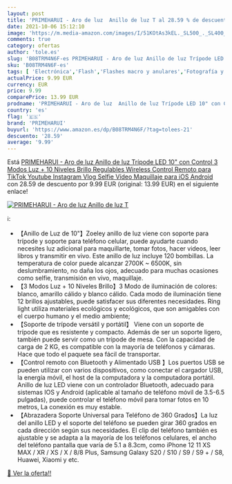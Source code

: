 ```yaml
---
layout: post
title: 'PRIMEHARUI - Aro de luz  Anillo de luz T al 28.59 % de descuento'
date: 2021-10-06 15:12:10
image: 'https://m.media-amazon.com/images/I/51KOtAs3kEL._SL500_._SL400_.jpg'
comments: true
category: ofertas
author: 'tole.es'
slug: 'B08TRM4N6F-es PRIMEHARUI - Aro de luz Anillo de luz Trípode LED 10" con...'
sku: 'B08TRM4N6F-es'
tags: [ 'Electrónica','Flash','Flashes macro y anulares','Fotografía y videocámaras','android','primeharui', ]
actualPrice: 9.99 EUR
currency: EUR
price: 9.99
comparePrice: 13.99 EUR
prodname: 'PRIMEHARUI - Aro de luz  Anillo de luz Trípode LED 10" con Control 3 Modos Luz + 10 Niveles Brillo Regulables Wireless Control Remoto para TikTok Youtube Instagram Vlog Selfie Vídeo Maquillaje para iOS Android'
country: 'es'
flag: '🇪🇸'
brand: 'PRIMEHARUI'
buyurl: 'https://www.amazon.es/dp/B08TRM4N6F/?tag=tolees-21'
descuento: '28.59'
average: '9.99'
---
```


Está [PRIMEHARUI - Aro de luz  Anillo de luz Trípode LED 10" con Control 3 Modos Luz + 10 Niveles Brillo Regulables Wireless Control Remoto para TikTok Youtube Instagram Vlog Selfie Vídeo Maquillaje para iOS Android](https://www.amazon.es/dp/B08TRM4N6F/?tag=tolees-21) con 28.59 de descuento por 9.99 EUR (original: 13.99 EUR) en el siguiente enlace!

[![PRIMEHARUI - Aro de luz  Anillo de luz T](https://m.media-amazon.com/images/I/51KOtAs3kEL._SL500_._SL400_.jpg)](https://www.amazon.es/dp/B08TRM4N6F/?tag=tolees-21)

ℹ️:

- 【Anillo de Luz de 10"】Zoeley anillo de luz viene con soporte para trípode y soporte para teléfono celular, puede ayudarte cuando necesites luz adicional para maquillarte, tomar fotos, hacer videos, leer libros y transmitir en vivo. Este anillo de luz incluye 120 bombillas. La temperatura de color puede alcanzar 2700K ~ 6500K, sin deslumbramiento, no daña los ojos, adecuado para muchas ocasiones como selfie, transmisión en vivo, maquillaje.
- 【3 Modos Luz + 10 Niveles Brillo】3 Modo de iluminación de colores: blanco, amarillo cálido y blanco cálido. Cada modo de iluminación tiene 12 brillos ajustables, puede satisfacer sus diferentes necesidades. Ring light utiliza materiales ecológicos y ecológicos, que son amigables con el cuerpo humano y el medio ambiente;
- 【Soporte de trípode versátil y portátil】 Viene con un soporte de trípode que es resistente y compacto. Además de ser un soporte ligero, también puede servir como un trípode de mesa. Con la capacidad de carga de 2 KG, es compatible con la mayoría de teléfonos y cámaras. Hace que todo el paquete sea fácil de transportar.
- 【Control remoto con Bluetooth y Alimentado USB 】Los puertos USB se pueden utilizar con varios dispositivos, como conectar el cargador USB, la energía móvil, el host de la computadora y la computadora portátil. Anillo de luz LED viene con un controlador Bluetooth, adecuado para sistemas IOS y Android (aplicable al tamaño de teléfono móvil de 3.5-6.5 pulgadas), puede controlar el teléfono móvil para tomar fotos en 10 metros, La conexión es muy estable.
- 【Abrazadera Soporte Universal para Teléfono de 360 Grados】La luz del anillo LED y el soporte del teléfono se pueden girar 360 grados en cada dirección según sus necesidades. El clip del teléfono también es ajustable y se adapta a la mayoría de los teléfonos celulares, el ancho del teléfono pantalla que varía de 5.1 a 8.3cm, como iPhone 12 11 XS MAX / XR / XS / X / 8/8 Plus, Samsung Galaxy S20 / S10 / S9 / S9 + / S8, Huawei, Xiaomi y etc.

[🛒 Ver la oferta!!](https://www.amazon.es/dp/B08TRM4N6F/?tag=tolees-21)
